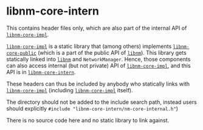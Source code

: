 libnm-core-intern
=================

This contains header files only, which are also part of
the internal API of [`libnm-core-impl`](../libnm-core-impl).

[`libnm-core-impl`](../libnm-core-impl) is a static library that (among others) implements
[`libnm-core-public`](../libnm-core-public) (which is a part of the public API of [`libnm`](../../libnm)).
This library gets statically linked into [`libnm`](../../libnm) and `NetworkManager`.
Hence, those components can also access internal (but not private) API of
[`libnm-core-impl`](../libnm-core-impl), and this API is in [`libnm-core-intern`](../libnm-core-intern).

These headers can thus be included by anybody who statically links with
[`libnm-core-impl`](../libnm-core-impl) (including [`libnm-core-impl`](../libnm-core-impl) itself).

The directory should not be added to the include search path, instead
users should explicitly `#include "libnm-core-intern/nm-core-internal.h"`)

There is no source code here and no static library to link against.
